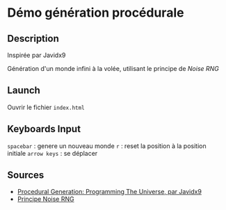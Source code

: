 # Démo génération procédurale

## Description

Inspirée par Javidx9

Génération d'un monde infini à la volée, utilisant le principe de *Noise RNG*

## Launch

Ouvrir le fichier `index.html`

## Keyboards Input

`spacebar` : genere un nouveau monde
`r` : reset la position à la position initiale
`arrow keys` : se déplacer


## Sources
- [Procedural Generation: Programming The Universe, par Javidx9](https://www.youtube.com/watch?v=ZZY9YE7rZJw&t=1s)
- [Principe Noise RNG](https://www.youtube.com/watch?v=LWFzPP8ZbdU)